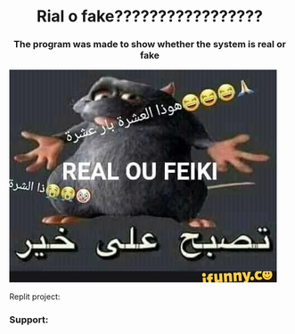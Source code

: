<h1 align="center">Rial o fake?????????????????</h1>
<h3 align="center">The program was made to show whether the system is real or fake</h3>
<img src="rial o fake.webp"></img>
<p>
  Replit project:
</p>
<h3>Support: </h3>
